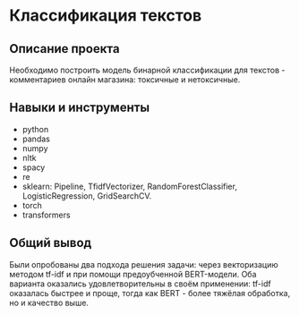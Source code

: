 # Классификация текстов 

## Описание проекта
Необходимо построить модель бинарной классификации для текстов - комментариев онлайн магазина: токсичные и нетоксичные.

## Навыки и инструменты
* python
* pandas
* numpy
* nltk
* spacy
* re
* sklearn: Pipeline, TfidfVectorizer, RandomForestClassifier, LogisticRegression, GridSearchCV.
* torch
* transformers
  
## Общий вывод

Были опробованы два подхода решения задачи: через векторизацию методом tf-idf и при помощи предоубченной BERT-модели. Оба варианта оказались удовлетворительны в своём применении: tf-idf оказалась быстрее и проще, тогда как BERT - более тяжёлая обработка, но и качество выше. 
